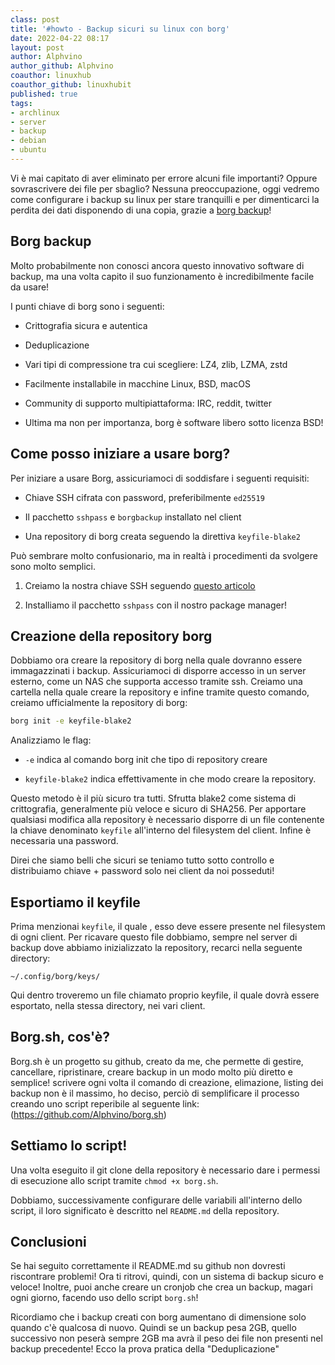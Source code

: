 ```yaml
---
class: post
title: '#howto - Backup sicuri su linux con borg' 
date: 2022-04-22 08:17
layout: post 
author: Alphvino
author_github: Alphvino
coauthor: linuxhub
coauthor_github: linuxhubit
published: true
tags:
- archlinux
- server
- backup
- debian
- ubuntu
---
```


Vi è mai capitato di aver eliminato per errore alcuni file importanti? Oppure sovrascrivere dei file per sbaglio? 
Nessuna preoccupazione, oggi vedremo come configurare i backup su linux per stare tranquilli e per dimenticarci la perdita dei dati disponendo di una copia, grazie a [borg backup](https://borgbackup.readthedocs.io/en/stable/)!

## Borg backup

Molto probabilmente non conosci ancora questo innovativo software di backup, ma una volta capito il suo funzionamento è incredibilmente facile da usare!

I punti chiave di borg sono i seguenti:

- Crittografia sicura e autentica
  
- Deduplicazione
  
- Vari tipi di compressione tra cui scegliere: LZ4, zlib, LZMA, zstd
  
- Facilmente installabile in macchine Linux, BSD, macOS
  
- Community di supporto multipiattaforma: IRC, reddit, twitter
  
- Ultima ma non per importanza, borg è software libero sotto licenza BSD!


## Come posso iniziare a usare borg?

Per iniziare a usare Borg, assicuriamoci di soddisfare i seguenti requisiti: 

- Chiave SSH cifrata con password, preferibilmente `ed25519`
  
- Il pacchetto `sshpass` e `borgbackup` installato nel client
  
- Una repository di borg creata seguendo la direttiva `keyfile-blake2`

Può sembrare molto confusionario,  ma in realtà i procedimenti da svolgere sono molto semplici.

1. Creiamo la nostra chiave SSH seguendo [questo articolo](https://linuxhub.it/articles/howto-Chiavi-ssh/)
  
2. Installiamo il pacchetto `sshpass` con il nostro package manager!  


## Creazione della repository borg

Dobbiamo ora creare la repository di borg nella quale dovranno essere immagazzinati i backup. Assicuriamoci di disporre accesso in un server esterno, come un NAS che supporta accesso tramite ssh. Creiamo una cartella nella quale creare la repository e infine tramite questo comando, creiamo ufficialmente la repository di borg:

```bash
borg init -e keyfile-blake2
```

Analizziamo le flag:

- `-e` indica al comando borg init che tipo di repository creare
  
- `keyfile-blake2` indica effettivamente in che modo creare la repository.

Questo metodo è il più sicuro tra tutti. Sfrutta blake2 come sistema di crittografia, generalmente più veloce e sicuro di SHA256. Per apportare qualsiasi modifica alla repository è necessario disporre di  un file contenente la chiave denominato `keyfile` all'interno del filesystem del client. Infine è necessaria una password.

Direi che siamo belli che sicuri se teniamo tutto sotto controllo e distribuiamo chiave + password solo nei client da noi posseduti!
  

## Esportiamo il keyfile

Prima menzionai  `keyfile`, il quale , esso deve essere presente nel filesystem di ogni client. Per ricavare questo file dobbiamo, sempre nel server di backup dove abbiamo inizializzato la repository, recarci nella seguente directory:  

`~/.config/borg/keys/`  

Qui dentro troveremo un file chiamato proprio keyfile, il quale dovrà essere esportato, nella stessa directory, nei vari client.

## Borg.sh, cos'è?

Borg.sh è un progetto  su github, creato da me, che permette di gestire, cancellare, ripristinare, creare backup in un modo molto più diretto e semplice! 
scrivere ogni volta il comando di creazione, elimazione, listing dei backup non è il massimo, ho deciso, perciò di semplificare il processo creando uno script reperibile al seguente link: (https://github.com/Alphvino/borg.sh)

## Settiamo lo script!

Una volta eseguito il git clone della repository è necessario dare i permessi di esecuzione allo script tramite `chmod +x borg.sh`.

Dobbiamo, successivamente configurare delle variabili all'interno dello script, il loro significato è descritto nel `README.md` della repository.

## Conclusioni

Se hai seguito correttamente il README.md su github non dovresti riscontrare problemi!
Ora ti ritrovi, quindi, con un sistema di backup sicuro e veloce! 
Inoltre, puoi anche creare un cronjob che crea un backup, magari ogni giorno, facendo uso dello script `borg.sh`!

Ricordiamo che i backup creati con borg aumentano di dimensione solo quando c'è qualcosa di nuovo. Quindi se un backup pesa 2GB, quello successivo non peserà sempre 2GB ma avrà il peso dei file non presenti nel backup precedente!
Ecco la prova pratica della "Deduplicazione"
